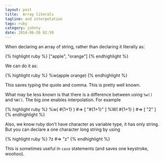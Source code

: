 ```yaml
---
layout: post
title:  Array literals
tagline: and interpolation
tags: ruby
category: johnny
date: 2014-06-26 02:59
---
```

When declaring an array of string, rather than declaring it literally as:

{% highlight ruby %}
["apple", "orange"]
{% endhighlight %}

We can do it as:

{% highlight ruby %}
%w(apple orange)
{% endhighlight %}

This saves typing the quote and comma. This is pretty well known.

What may be less known is that there is a difference between using `%w()` and `%W()`. The big one enables interpolation. For example

{% highlight ruby %}
%w( #{1+1} )  #=> [ "\#{1+1}" ]
%W( #{1+1} )  #=> [ "2" ]
{% endhighlight %}

Also, we know ruby don't have character as variable type, it has only string. But you can declare a one character long string by using

{% highlight ruby %}
?z  #=> "z"
{% endhighlight %}

This is sometimes useful in `case` statements (and saves one keystroke, woohoo).

